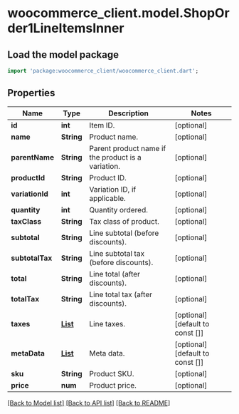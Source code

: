 # woocommerce_client.model.ShopOrder1LineItemsInner

## Load the model package
```dart
import 'package:woocommerce_client/woocommerce_client.dart';
```

## Properties
Name | Type | Description | Notes
------------ | ------------- | ------------- | -------------
**id** | **int** | Item ID. | [optional] 
**name** | **String** | Product name. | [optional] 
**parentName** | **String** | Parent product name if the product is a variation. | [optional] 
**productId** | **String** | Product ID. | [optional] 
**variationId** | **int** | Variation ID, if applicable. | [optional] 
**quantity** | **int** | Quantity ordered. | [optional] 
**taxClass** | **String** | Tax class of product. | [optional] 
**subtotal** | **String** | Line subtotal (before discounts). | [optional] 
**subtotalTax** | **String** | Line subtotal tax (before discounts). | [optional] 
**total** | **String** | Line total (after discounts). | [optional] 
**totalTax** | **String** | Line total tax (after discounts). | [optional] 
**taxes** | [**List<ShopOrder1LineItemsInnerTaxesInner>**](ShopOrder1LineItemsInnerTaxesInner.md) | Line taxes. | [optional] [default to const []]
**metaData** | [**List<ShopOrder1LineItemsInnerMetaDataInner>**](ShopOrder1LineItemsInnerMetaDataInner.md) | Meta data. | [optional] [default to const []]
**sku** | **String** | Product SKU. | [optional] 
**price** | **num** | Product price. | [optional] 

[[Back to Model list]](../README.md#documentation-for-models) [[Back to API list]](../README.md#documentation-for-api-endpoints) [[Back to README]](../README.md)


